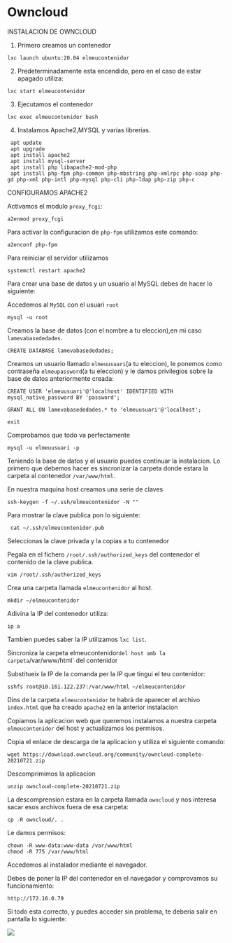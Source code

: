# Owncloud

INSTALACION DE OWNCLOUD

1. Primero creamos un contenedor

~~~
lxc launch ubuntu:20.04 elmeucontenidor
~~~

2. Predeterminadamente esta encendido, pero en el caso de estar apagado utiliza:

~~~
lxc start elmeucontenidor
~~~

3. Ejecutamos el contenedor

~~~
lxc exec elmeucontenidor bash
~~~


4. Instalamos Apache2,MYSQL y varias librerias.

~~~
 apt update
 apt upgrade
 apt install apache2
 apt install mysql-server
 apt install php libapache2-mod-php
 apt install php-fpm php-common php-mbstring php-xmlrpc php-soap php-gd php-xml php-intl php-mysql php-cli php-ldap php-zip php-c
~~~

CONFIGURAMOS APACHE2

Activamos el modulo ``proxy_fcgi``:

~~~
a2enmod proxy_fcgi
~~~

Para activar la configuracion de `php-fpm` utilizamos este comando:

~~~
a2enconf php-fpm
~~~


Para reiniciar el servidor utilizamos

~~~
systemctl restart apache2
~~~

Para crear una base de datos y un usuario al MySQL debes de hacer lo siguiente:

Accedemos al ``MySQL`` con  el usuari ``root``

~~~
mysql -u root
~~~

Creamos la base de datos (con el nombre a tu eleccion),en mi caso ``lamevabasededades``.

~~~
CREATE DATABASE lamevabasededades;
~~~

Creamos un usuario llamado ``elmeuusuari``(a tu eleccion), le ponemos como contraseña ``elmeupassword``(a tu eleccion) y le damos privilegios sobre la base de datos anteriormente creada:

~~~
CREATE USER 'elmeuusuari'@'localhost' IDENTIFIED WITH mysql_native_password BY 'password';
~~~

~~~
GRANT ALL ON lamevabasededades.* to 'elmeuusuari'@'localhost';
~~~

~~~
exit
~~~

Comprobamos que todo va perfectamente

~~~
mysql -u elmeuusuari -p
~~~

Teniendo la base de datos y el usuario puedes continuar la instalacion. Lo primero que debemos hacer es sincronizar la carpeta donde estara la carpeta al contenedor ``/var/www/html``.

En nuestra maquina host creamos una serie de claves

~~~
ssh-keygen -f ~/.ssh/elmeucontenidor -N ""
~~~

Para mostrar la clave publica pon lo siguiente:

~~~
 cat ~/.ssh/elmeucontenidor.pub
~~~


Seleccionas la clave privada y la copias a tu contenedor



Pegala en el fichero ``/root/.ssh/authorized_keys`` del contenedor el contenido de la clave publica.

~~~
vim /root/.ssh/authorized_keys
~~~

Crea una carpeta llamada ``elmeucontenidor`` al host.

~~~
mkdir ~/elmeucontenidor
~~~

Adivina la IP del contenedor utiliza:

~~~
ip a
~~~

Tambien puedes saber la IP utilizamos ``lxc list``.

Sincroniza la carpeta elmeucontenidor` del host amb la carpeta `/var/www/html` del contenidor

Substitueix la IP de la comanda per la IP que tingui el teu contenidor:

```console
sshfs root@10.161.122.237:/var/www/html ~/elmeucontenidor
```

Dins de la carpeta ``elmeucontenidor`` te habrà de aparecer  el archivo ``index.html`` que ha creado ``apache2`` en la anterior instalacion


 Copiamos la aplicacion web que queremos instalamos a nuestra carpeta ``elmeucontenidor`` del host y actualizamos los permisos.

Copia el enlace de descarga de la aplicacion y utiliza el siguiente comando:

~~~
wget https://download.owncloud.org/community/owncloud-complete-20210721.zip
~~~

Descomprimimos la aplicacion

~~~
unzip owncloud-complete-20210721.zip
~~~

La descomprension estara en la carpeta llamada ``owncloud`` y nos interesa sacar esos archivos fuera de esa carpeta:

~~~
cp -R owncloud/. .
~~~


Le damos permisos:

~~~
chown -R www-data:www-data /var/www/html
chmod -R 775 /var/www/html
~~~

Accedemos al instalador mediante el navegador.

Debes de poner la IP del contenedor en el navegador y comprovamos su funcionamiento:

~~~
http://172.16.0.79
~~~

Si todo esta correcto, y puedes acceder sin problema, te deberia salir en pantalla lo siguiente:

![](/Manuales/Fotos/ultimopaso.png)
